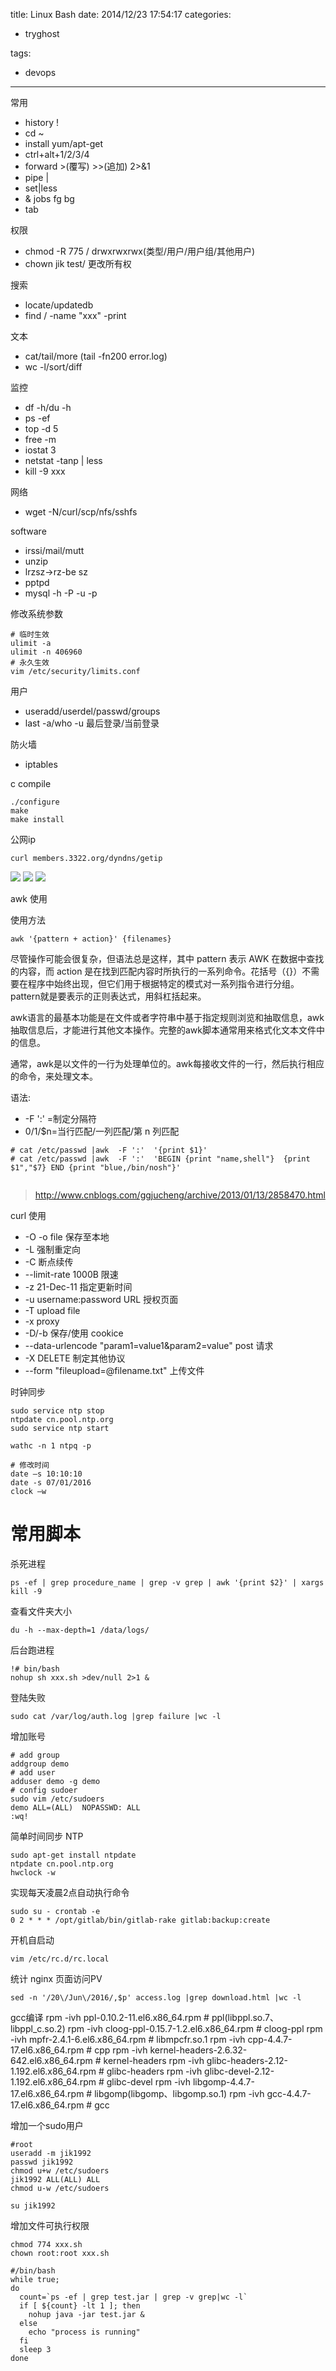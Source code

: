 title: Linux Bash
date: 2014/12/23 17:54:17
categories:
 - tryghost

tags:
 - devops 



---

常用

 * history  !
 * cd ~
 * install yum/apt-get 
 * ctrl+alt+1/2/3/4
 * forward >(覆写) >>(追加) 2>&1
 * pipe |
 * set|less
 * & jobs fg bg
 * tab


权限

 * chmod -R 775 /     drwxrwxrwx(类型/用户/用户组/其他用户)
 * chown jik test/ 更改所有权

搜索

 * locate/updatedb
 * find / -name "xxx" -print

文本

 * cat/tail/more    (tail -fn200 error.log)
 * wc -l/sort/diff

监控

 * df -h/du -h
 * ps -ef
 * top -d 5
 * free -m
 * iostat 3
 * netstat -tanp | less
 * kill -9 xxx

网络

 * wget -N/curl/scp/nfs/sshfs

software

 * irssi/mail/mutt
 * unzip
 * lrzsz->rz-be sz
 * pptpd
 * mysql -h -P -u -p

修改系统参数 
```language-bash
# 临时生效
ulimit -a
ulimit -n 406960
# 永久生效
vim /etc/security/limits.conf
```

用户

 * useradd/userdel/passwd/groups
 * last -a/who -u 最后登录/当前登录

防火墙

 * iptables

c compile
```
./configure
make
make install
```

公网ip
```
curl members.3322.org/dyndns/getip
```


![](http://img.sandseasoft.com/image/4/27/bb3ab0389244b6d9328eb0431ada8.png)
![](http://img.sandseasoft.com/image/9/f6/d31c17347d1cb3bb2fa2b57586b69.png)
![](http://img.sandseasoft.com/image/4/5f/9932d95e31aeec8ce751141f57cb7.png)


awk 使用 

使用方法
```
awk '{pattern + action}' {filenames}
```
尽管操作可能会很复杂，但语法总是这样，其中 pattern 表示 AWK 在数据中查找的内容，而 action 是在找到匹配内容时所执行的一系列命令。花括号（{}）不需要在程序中始终出现，但它们用于根据特定的模式对一系列指令进行分组。 pattern就是要表示的正则表达式，用斜杠括起来。

awk语言的最基本功能是在文件或者字符串中基于指定规则浏览和抽取信息，awk抽取信息后，才能进行其他文本操作。完整的awk脚本通常用来格式化文本文件中的信息。

通常，awk是以文件的一行为处理单位的。awk每接收文件的一行，然后执行相应的命令，来处理文本。 

语法:

  * -F ':' =制定分隔符
  * $0/$1/$n=当行匹配/一列匹配/第 n 列匹配


```
# cat /etc/passwd |awk  -F ':'  '{print $1}'  
# cat /etc/passwd |awk  -F ':'  'BEGIN {print "name,shell"}  {print $1","$7} END {print "blue,/bin/nosh"}'
 
```


>http://www.cnblogs.com/ggjucheng/archive/2013/01/13/2858470.html


curl 使用

 * -O -o file 保存至本地
 * -L 强制重定向
 * -C 断点续传
 * --limit-rate 1000B  限速
 * -z 21-Dec-11 指定更新时间
 * -u username:password URL  授权页面
 * -T upload file
 * -x proxy
 * -D/-b 保存/使用  cookice
 * --data-urlencode  "param1=value1&param2=value"   post 请求
 * -X DELETE 制定其他协议
 * --form "fileupload=@filename.txt"  上传文件


时钟同步
```language-bash
sudo service ntp stop 
ntpdate cn.pool.ntp.org
sudo service ntp start 

wathc -n 1 ntpq -p

# 修改时间
date –s 10:10:10
date -s 07/01/2016
clock –w
```

# 常用脚本
杀死进程
```language-bash
ps -ef | grep procedure_name | grep -v grep | awk '{print $2}' | xargs kill -9
```
查看文件夹大小
```language-bash
du -h --max-depth=1 /data/logs/
```
后台跑进程
```language-bash
!# bin/bash
nohup sh xxx.sh >dev/null 2>1 &
```
登陆失败
```language-bash
sudo cat /var/log/auth.log |grep failure |wc -l
```
增加账号
```language-bash
# add group
addgroup demo
# add user
adduser demo -g demo
# config sudoer
sudo vim /etc/sudoers
demo ALL=(ALL)  NOPASSWD: ALL
:wq!
```
简单时间同步 NTP
```language-bash
sudo apt-get install ntpdate  
ntpdate cn.pool.ntp.org  
hwclock -w  
```

实现每天凌晨2点自动执行命令
```language-bash
sudo su - crontab -e 
0 2 * * * /opt/gitlab/bin/gitlab-rake gitlab:backup:create 
```

开机自启动
```language-bash
vim /etc/rc.d/rc.local
```

统计 nginx 页面访问PV
```language-bash
sed -n '/20\/Jun\/2016/,$p' access.log |grep download.html |wc -l
```

gcc编译
rpm -ivh ppl-0.10.2-11.el6.x86_64.rpm                                 # ppl(libppl.so.7、libppl_c.so.2)
rpm -ivh cloog-ppl-0.15.7-1.2.el6.x86_64.rpm                       # cloog-ppl
rpm -ivh mpfr-2.4.1-6.el6.x86_64.rpm                                  # libmpcfr.so.1
rpm -ivh cpp-4.4.7-17.el6.x86_64.rpm                                  # cpp
rpm -ivh kernel-headers-2.6.32-642.el6.x86_64.rpm              # kernel-headers
rpm -ivh glibc-headers-2.12-1.192.el6.x86_64.rpm                # glibc-headers
rpm -ivh glibc-devel-2.12-1.192.el6.x86_64.rpm                    # glibc-devel
rpm -ivh libgomp-4.4.7-17.el6.x86_64.rpm                           # libgomp(libgomp、libgomp.so.1)
rpm -ivh gcc-4.4.7-17.el6.x86_64.rpm                                  # gcc



增加一个sudo用户

```
#root 
useradd -m jik1992
passwd jik1992
chmod u+w /etc/sudoers
jik1992 ALL(ALL) ALL
chmod u-w /etc/sudoers

su jik1992	
```



增加文件可执行权限

```
chmod 774 xxx.sh
chown root:root xxx.sh
```



```
#/bin/bash
while true;
do
  count=`ps -ef | grep test.jar | grep -v grep|wc -l`
  if [ ${count} -lt 1 ]; then
    nohup java -jar test.jar &
  else
    echo "process is running"
  fi
  sleep 3
done
```






